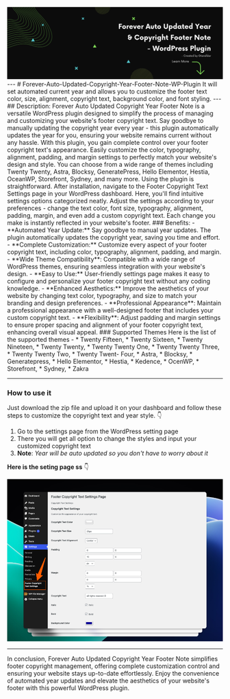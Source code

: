<img src="https://github.com/Gtarafdar/Forever-Auto-Updated-Copyright-Year-Footer-Note-WP-Plugin/blob/main/Forever%20Auto%20Updated%20Year%20%20&%20Copyright%20Footer%20Note%20%20%20-%20WordPress%20Plugin.png?raw=true" alt="Forever Auto Updated Copyright Year Footer Note" style="max-width: 100%;">
---
# Forever-Auto-Updated-Copyright-Year-Footer-Note-WP-Plugin
It will set automated current year and allows you to customize the footer text color, size, alignment, copyright text, background color, and font styling.
---
## Description:
Forever Auto Updated Copyright Year Footer Note is a versatile WordPress plugin designed to simplify the process of managing and customizing your website's footer copyright text. Say goodbye to manually updating the copyright year every year - this plugin automatically updates the year for you, ensuring your website remains current without any hassle.
With this plugin, you gain complete control over your footer copyright text's appearance. Easily customize the color, typography, alignment, padding, and margin settings to perfectly match your website's design and style. You can choose from a wide range of themes including Twenty Twenty, Astra, Blocksy, GeneratePress, Hello Elementor, Hestia, OceanWP, Storefront, Sydney, and many more.
Using the plugin is straightforward. After installation, navigate to the Footer Copyright Text Settings page in your WordPress dashboard. Here, you'll find intuitive settings options categorized neatly. Adjust the settings according to your preferences - change the text color, font size, typography, alignment, padding, margin, and even add a custom copyright text. Each change you make is instantly reflected in your website's footer.
### Benefits:
-   **Automated Year Update:** Say goodbye to manual year updates. The plugin automatically updates the copyright year, saving you time and effort.
-   **Complete Customization:** Customize every aspect of your footer copyright text, including color, typography, alignment, padding, and margin.
-   **Wide Theme Compatibility**: Compatible with a wide range of WordPress themes, ensuring seamless integration with your website's design.
-   **Easy to Use:** User-friendly settings page makes it easy to configure and personalize your footer copyright text without any coding knowledge.
-   **Enhanced Aesthetics:** Improve the aesthetics of your website by changing text color, typography, and size to match your branding and design preferences.
-   **Professional Appearance**: Maintain a professional appearance with a well-designed footer that includes your custom copyright text.
-   **Flexibility**: Adjust padding and margin settings to ensure proper spacing and alignment of your footer copyright text, enhancing overall visual appeal.
<be>
###  Supported Themes
Here is the list of the supported themes - 
* Twenty Fifteen,
* Twenty Sixteen,  
* Twenty Nineteen, 
* Twenty Twenty,  
* Twenty Twenty One, 
* Twenty Twenty Three, 
* Twenty Twenty Two, 
* Twenty Twent- Four, 
* Astra, 
* Blocksy, 
* Generatepress, 
* Hello Elementor, 
* Hestia, 
* Kedence, 
* OcenWP, 
* Storefront, 
* Sydney, 
* Zakra

-----
###  How to use it
Just download the zip file and upload it on your dashboard and follow these steps to customize the copyright text and year style. 👇
1. Go to the settings page from the WordPress setting page
2. There you will get all option to change the styles and input your customized copyright text
3. **Note**: *Year will be auto updated so you don't have to worry about it*

**Here is the seting page ss** 👇

![SS of footer copy right settings page](https://github.com/Gtarafdar/Forever-Auto-Updated-Copyright-Year-Footer-Note-WP-Plugin/blob/main/footer%20copyright%20settings%20page.png?raw=true)

-----

In conclusion, Forever Auto Updated Copyright Year Footer Note simplifies footer copyright management, offering complete customization control and ensuring your website stays up-to-date effortlessly. Enjoy the convenience of automated year updates and elevate the aesthetics of your website's footer with this powerful WordPress plugin.

